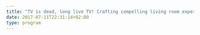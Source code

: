 ```yaml
---
title: "TV is dead, long live TV! Crafting compelling living room experiences "
date: 2017-07-11T22:31:14+02:00
type: program
---
```


